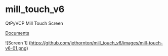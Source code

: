 # mill_touch_v6
QtPyVCP Mill Touch Screen

[Documents](https://jethornton.github.io/mill_touch_v6)

![Screen 1] (https://github.com/jethornton/mill_touch_v6/images/mill-touch-v6-01.png)
